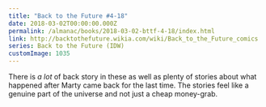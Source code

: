 ```yaml
---
title: "Back to the Future #4-18"
date: 2018-03-02T00:00:00.000Z
permalink: /almanac/books/2018-03-02-bttf-4-18/index.html
link: http://backtothefuture.wikia.com/wiki/Back_to_the_Future_comics
series: Back to the Future (IDW)
customImage: 1035
---
```


There is _a lot_ of back story in these as well as plenty of stories about what happened after Marty came back for the last time. The stories feel like a genuine part of the universe and not just a cheap money-grab.